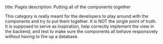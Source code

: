 title: Pages
description: Putting all of the components together

This category is really meant for the developers to play around with the components and try to put them together.
It is NOT the single point of truth. 
It is supposed to serve as inspiration,
help correctly implement the view in the backend,
and test to make sure the components all behave responsively _without_ having to fire up a database.